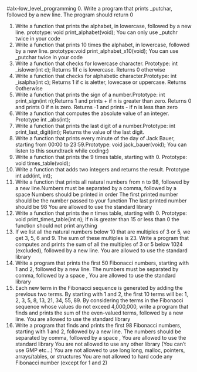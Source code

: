 #alx-low_level_programming
0. Write a program that prints _putchar, followed by a new line. The program should return 0
1. Write a function that prints the alphabet, in lowercase, followed by a new line. prototype: void print_alphabet(void);
You can only use _putchr twice in your code
2. Write a function that prints 10 times the alphabet, in lowercase, followed by a new line. prototype:void print_alphabet_x10(void); You can use _putchar twice in your code
3. Write a function that checks for lowercase character. Prototype: int _islower(int c); Returns 1if c is lowercase. Returns 0 otherwise
4. Write a function that checks for alphabetic character.Prototype: int _isalpha(int c); Returns 1 if c is aletter, lowecase or uppercase. Returns 0otherwise
5. Write a function that prints the sign of a number.Prototype: int print_sign(int n);Returns 1 and prints + if n is greater than zero. Returns 0 and prints 0 if n is zero. Returns -1 and prints - if n is less than zero
6. Write a function that computes the absolute value of an integer. Prototype int _abs(int);
7. Write a function that prints the last digit of a number.Prototype: int print_last_digit(int);
Returns the value of the last digit.
8. Write a function that prints every minute of the day of Jack Bauer, starting from 00:00 to 23:59.Prototype: void jack_bauer(void);
You can listen to this soundtrack while coding:)
9. Write a function that prints the 9 times table, starting with 0. Prototype: void times_table(void);
10. Write a function that adds two integers and returns the result. Prototype int add(int, int);
11. Write a function that prints all natural numbers from n to 98, followed by a new line.Numbers must be separated by a comma, followed by a space
Numbers should be printed in order
The first printed number should be the number passed to your function
The last printed number should be 98
You are allowed to use the standard library
12. Write a function that prints the n times table, starting with 0. Prototype: void print_times_table(int n);
If n is greater than 15 or less than 0 the function should not print anything
13. If we list all the natural numbers below 10 that are multiples of 3 or 5, we get 3, 5, 6 and 9. The sum of these multiples is 23. Write a program that computes and prints the sum of all the multiples of 3 or 5 below 1024 (excluded), followed by a new line.
You are allowed to use the standard library
14. Write a program that prints the first 50 Fibonacci numbers, starting with 1 and 2, followed by a new line.
The numbers must be separated by comma, followed by a space , 
You are allowed to use the standard library
15. Each new term in the Fibonacci sequence is generated by adding the previous two terms. By starting with 1 and 2, the first 10 terms will be: 1, 2, 3, 5, 8, 13, 21, 34, 55, 89. By considering the terms in the Fibonacci sequence whose values do not exceed 4,000,000, write a program that finds and prints the sum of the even-valued terms, followed by a new line.
You are allowed to use the standard library
16. Write a program that finds and prints the first 98 Fibonacci numbers, starting with 1 and 2, followed by a new line.
The numbers should be separated by comma, followed by a space ,
You are allowed to use the standard library
You are not allowed to use any other library (You can’t use GMP etc…)
You are not allowed to use long long, malloc, pointers, arrays/tables, or structures
You are not allowed to hard code any Fibonacci number (except for 1 and 2)
